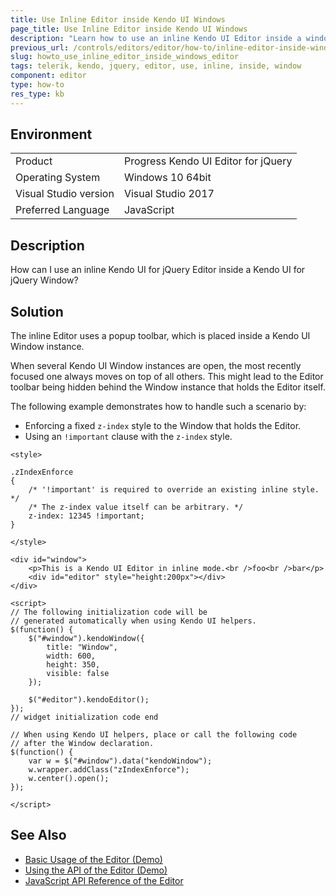 ```yaml
---
title: Use Inline Editor inside Kendo UI Windows
page_title: Use Inline Editor inside Kendo UI Windows
description: "Learn how to use an inline Kendo UI Editor inside a window."
previous_url: /controls/editors/editor/how-to/inline-editor-inside-window, /controls/editors/editor/how-to/integration/inline-editor-inside-window
slug: howto_use_inline_editor_inside_windows_editor
tags: telerik, kendo, jquery, editor, use, inline, inside, window
component: editor
type: how-to
res_type: kb
---
```


## Environment

<table>
 <tr>
  <td>Product</td>
  <td>Progress Kendo UI Editor for jQuery</td>
 </tr>
 <tr>
  <td>Operating System</td>
  <td>Windows 10 64bit</td>
 </tr>
 <tr>
  <td>Visual Studio version</td>
  <td>Visual Studio 2017</td>
 </tr>
 <tr>
  <td>Preferred Language</td>
  <td>JavaScript</td>
 </tr>
</table>

## Description

How can I use an inline Kendo UI for jQuery Editor inside a Kendo UI for jQuery Window?

## Solution

The inline Editor uses a popup toolbar, which is placed inside a Kendo UI Window instance.

When several Kendo UI Window instances are open, the most recently focused one always moves on top of all others. This might lead to the Editor toolbar being hidden behind the Window instance that holds the Editor itself.

The following example demonstrates how to handle such a scenario by:
* Enforcing a fixed `z-index` style to the Window that holds the Editor.
* Using an `!important` clause with the `z-index` style.

```dojo
<style>

.zIndexEnforce
{
    /* '!important' is required to override an existing inline style. */
    /* The z-index value itself can be arbitrary. */
    z-index: 12345 !important;
}

</style>

<div id="window">
    <p>This is a Kendo UI Editor in inline mode.<br />foo<br />bar</p>
    <div id="editor" style="height:200px"></div>
</div>

<script>
// The following initialization code will be
// generated automatically when using Kendo UI helpers.
$(function() {
    $("#window").kendoWindow({
        title: "Window",
        width: 600,
        height: 350,
        visible: false
    });

    $("#editor").kendoEditor();
});
// widget initialization code end

// When using Kendo UI helpers, place or call the following code
// after the Window declaration.
$(function() {
    var w = $("#window").data("kendoWindow");
    w.wrapper.addClass("zIndexEnforce");
    w.center().open();
});

</script>
```

## See Also

* [Basic Usage of the Editor (Demo)](https://demos.telerik.com/kendo-ui/editor/index)
* [Using the API of the Editor (Demo)](https://demos.telerik.com/kendo-ui/editor/api)
* [JavaScript API Reference of the Editor](/api/javascript/ui/editor)
